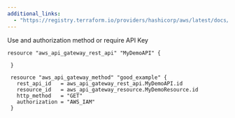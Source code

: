```yaml
---
additional_links: 
  - "https://registry.terraform.io/providers/hashicorp/aws/latest/docs/resources/api_gateway_method#authorization"
---
```


Use and authorization method or require API Key

```hcl
resource "aws_api_gateway_rest_api" "MyDemoAPI" {
	
 }

 resource "aws_api_gateway_method" "good_example" {
   rest_api_id   = aws_api_gateway_rest_api.MyDemoAPI.id
   resource_id   = aws_api_gateway_resource.MyDemoResource.id
   http_method   = "GET"
   authorization = "AWS_IAM"
 }
```
